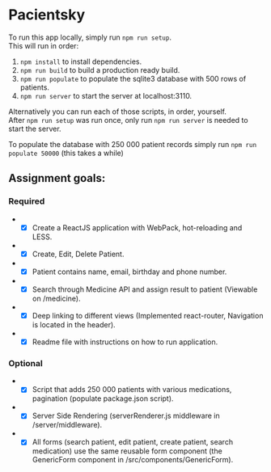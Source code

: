 # Pacientsky
To run this app locally, simply run `npm run setup`.  
This will run in order:  
  1. `npm install` to install dependencies.
  2. `npm run build` to build a production ready build.
  3. `npm run populate` to populate the sqlite3 database with 500 rows of patients.
  4. `npm run server` to start the server at localhost:3110.

Alternatively you can run each of those scripts, in order, yourself.  
After `npm run setup` was run once, only run `npm run server` is needed to start the server.  

To populate the database with 250 000 patient records simply run `npm run populate 50000` (this takes a while)  


## Assignment goals:
### Required
  *  - [x] Create a ReactJS application with WebPack, hot-reloading and LESS.
  *  - [x] Create, Edit, Delete Patient.
  *  - [x] Patient contains name, email, birthday and phone number.
  *  - [x] Search through Medicine API and assign result to patient (Viewable on /medicine).
  *  - [x] Deep linking to different views (Implemented react-router, Navigation is located in the header).
  *  - [x] Readme file with instructions on how to run application.
 
 ### Optional
  *  - [x] Script that adds 250 000 patients with various medications, pagination (populate package.json script).
  *  - [x] Server Side Rendering (serverRenderer.js middleware in /server/middleware).
  *  - [x] All forms (search patient, edit patient, create patient, search medication) use the same reusable form 
           component (the GenericForm component in /src/components/GenericForm).
